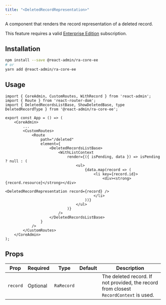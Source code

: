 ```yaml
---
title: "<DeletedRecordRepresentation>"
---
```


A component that renders the record representation of a deleted record.

This feature requires a valid [Enterprise Edition](https://marmelab.com/ra-enterprise/) subscription.

## Installation

```bash
npm install --save @react-admin/ra-core-ee
# or
yarn add @react-admin/ra-core-ee
```

## Usage

```tsx
import { CoreAdmin, CustomRoutes, WithRecord } from 'react-admin';
import { Route } from 'react-router-dom';
import { DeletedRecordsListBase, ShowDeletedBase, type DeletedRecordType } from '@react-admin/ra-core-ee';

export const App = () => (
    <CoreAdmin>
        ...
        <CustomRoutes>
            <Route
                path="/deleted"
                element={
                    <DeletedRecordsListBase>
                        <WithListContext
                            render={({ isPending, data }) => isPending ? null : (
                                <ul>
                                    {data.map(record => (
                                        <li key={record.id}>
                                            <div><strong>{record.resource}</strong></div>
                                            <DeletedRecordRepresentation record={record} />
                                        </li>
                                    ))}
                                </ul>
                            )}
                        />
                    </DeletedRecordsListBase>
                }
            />
        </CustomRoutes>
    </CoreAdmin>
);
```

## Props

| Prop       | Required | Type       | Default | Description                                                                           |
|------------|----------|------------|---------|---------------------------------------------------------------------------------------|
| `record`   | Optional | `RaRecord` |         | The deleted record. If not provided, the record from closest `RecordContext` is used. |
